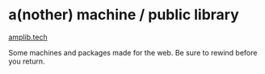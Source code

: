 # a(nother) machine / public library

[amplib.tech](https://amplib.tech)

Some machines and packages made for the web. Be sure to rewind before you return.
